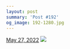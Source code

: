 ```yaml
---
layout: post
summary: 'Post #192'
og_image: 192-1280.jpg
---
```


<p>
  <time>
    <a href="/192">May 27, 2022</a>
  </time>
  <a href="/192">
    <img src="{{ site.assets_url }}/192-640.jpg" srcset="{{ site.assets_url }}/192-320.jpg 320w, {{ site.assets_url }}/192-640.jpg 640w, {{ site.assets_url }}/192-960.jpg 960w, {{ site.assets_url }}/192-1280.jpg 1280w" sizes="(min-width: 700px) 50vw, calc(100vw - 2rem)" />
  </a>
</p>
